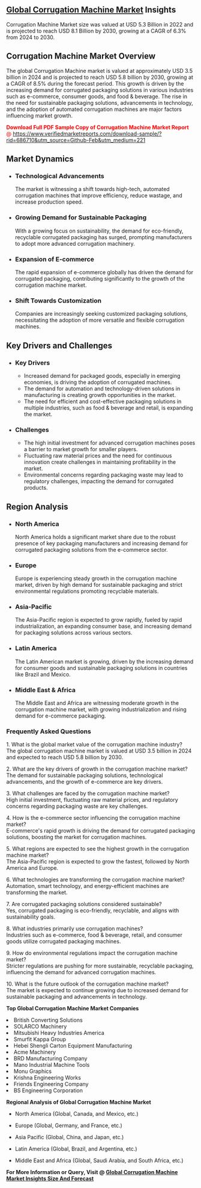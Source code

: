<h2><a href="https://www.verifiedmarketreports.com/download-sample/?rid=686710&amp;utm_source=Github&amp;utm_medium=221" target="_blank">Global Corrugation Machine Market</a> Insights</h2><p>Corrugation Machine Market size was valued at USD 5.3 Billion in 2022 and is projected to reach USD 8.1 Billion by 2030, growing at a CAGR of 6.3% from 2024 to 2030.</p><p> <h2>Corrugation Machine Market Overview</h2> <p>The global Corrugation Machine market is valued at approximately USD 3.5 billion in 2024 and is projected to reach USD 5.8 billion by 2030, growing at a CAGR of 8.5% during the forecast period. This growth is driven by the increasing demand for corrugated packaging solutions in various industries such as e-commerce, consumer goods, and food & beverage. The rise in the need for sustainable packaging solutions, advancements in technology, and the adoption of automated corrugation machines are major factors influencing market growth.</p> <p><p><span class=""><span style="color: #ff0000;"><strong>Download Full PDF Sample Copy of Corrugation Machine Market Report</strong> @ </span><a href="https://www.verifiedmarketreports.com/download-sample/?rid=686710&amp;utm_source=Github-Feb&amp;utm_medium=221" target="_blank">https://www.verifiedmarketreports.com/download-sample/?rid=686710&amp;utm_source=Github-Feb&amp;utm_medium=221</a></span></p></p> <h2>Market Dynamics</h2> <ul> <li><h3>Technological Advancements</h3> The market is witnessing a shift towards high-tech, automated corrugation machines that improve efficiency, reduce wastage, and increase production speed.</li> <li><h3>Growing Demand for Sustainable Packaging</h3> With a growing focus on sustainability, the demand for eco-friendly, recyclable corrugated packaging has surged, prompting manufacturers to adopt more advanced corrugation machinery.</li> <li><h3>Expansion of E-commerce</h3> The rapid expansion of e-commerce globally has driven the demand for corrugated packaging, contributing significantly to the growth of the corrugation machine market.</li> <li><h3>Shift Towards Customization</h3> Companies are increasingly seeking customized packaging solutions, necessitating the adoption of more versatile and flexible corrugation machines.</li> </ul> <h2>Key Drivers and Challenges</h2> <ul> <li><h3>Key Drivers</h3> <ul> <li>Increased demand for packaged goods, especially in emerging economies, is driving the adoption of corrugated machines.</li> <li>The demand for automation and technology-driven solutions in manufacturing is creating growth opportunities in the market.</li> <li>The need for efficient and cost-effective packaging solutions in multiple industries, such as food & beverage and retail, is expanding the market.</li> </ul> </li> <li><h3>Challenges</h3> <ul> <li>The high initial investment for advanced corrugation machines poses a barrier to market growth for smaller players.</li> <li>Fluctuating raw material prices and the need for continuous innovation create challenges in maintaining profitability in the market.</li> <li>Environmental concerns regarding packaging waste may lead to regulatory challenges, impacting the demand for corrugated products.</li> </ul> </li> </ul> <h2>Region Analysis</h2> <ul> <li><h3>North America</h3> North America holds a significant market share due to the robust presence of key packaging manufacturers and increasing demand for corrugated packaging solutions from the e-commerce sector.</li> <li><h3>Europe</h3> Europe is experiencing steady growth in the corrugation machine market, driven by high demand for sustainable packaging and strict environmental regulations promoting recyclable materials.</li> <li><h3>Asia-Pacific</h3> The Asia-Pacific region is expected to grow rapidly, fueled by rapid industrialization, an expanding consumer base, and increasing demand for packaging solutions across various sectors.</li> <li><h3>Latin America</h3> The Latin American market is growing, driven by the increasing demand for consumer goods and sustainable packaging solutions in countries like Brazil and Mexico.</li> <li><h3>Middle East & Africa</h3> The Middle East and Africa are witnessing moderate growth in the corrugation machine market, with growing industrialization and rising demand for e-commerce packaging.</li> </ul> <h3>Frequently Asked Questions</h3> <p>1. What is the global market value of the corrugation machine industry? <br> The global corrugation machine market is valued at USD 3.5 billion in 2024 and expected to reach USD 5.8 billion by 2030.</p> <p>2. What are the key drivers of growth in the corrugation machine market? <br> The demand for sustainable packaging solutions, technological advancements, and the growth of e-commerce are key drivers.</p> <p>3. What challenges are faced by the corrugation machine market? <br> High initial investment, fluctuating raw material prices, and regulatory concerns regarding packaging waste are key challenges.</p> <p>4. How is the e-commerce sector influencing the corrugation machine market? <br> E-commerce's rapid growth is driving the demand for corrugated packaging solutions, boosting the market for corrugation machines.</p> <p>5. What regions are expected to see the highest growth in the corrugation machine market? <br> The Asia-Pacific region is expected to grow the fastest, followed by North America and Europe.</p> <p>6. What technologies are transforming the corrugation machine market? <br> Automation, smart technology, and energy-efficient machines are transforming the market.</p> <p>7. Are corrugated packaging solutions considered sustainable? <br> Yes, corrugated packaging is eco-friendly, recyclable, and aligns with sustainability goals.</p> <p>8. What industries primarily use corrugation machines? <br> Industries such as e-commerce, food & beverage, retail, and consumer goods utilize corrugated packaging machines.</p> <p>9. How do environmental regulations impact the corrugation machine market? <br> Stricter regulations are pushing for more sustainable, recyclable packaging, influencing the demand for advanced corrugation machines.</p> <p>10. What is the future outlook of the corrugation machine market? <br> The market is expected to continue growing due to increased demand for sustainable packaging and advancements in technology.</p> </p><p><strong>Top Global Corrugation Machine Market Companies</strong></p><div data-test-id=""><p><li>British Converting Solutions</li><li> SOLARCO Machinery</li><li> Mitsubishi Heavy Industries America</li><li> Smurfit Kappa Group</li><li> Hebei Shengli Carton Equipment Manufacturing</li><li> Acme Machinery</li><li> BRD Manufacturing Company</li><li> Mano Industrial Machine Tools</li><li> Monu Graphics</li><li> Krishna Engineering Works</li><li> Friends Engineering Company</li><li> BS Engineering Corporation</li></p><div><strong>Regional Analysis of&nbsp;Global Corrugation Machine Market</strong></div><ul><li dir="ltr"><p dir="ltr">North America&nbsp;(Global, Canada, and Mexico, etc.)</p></li><li dir="ltr"><p dir="ltr">Europe (Global, Germany, and France, etc.)</p></li><li dir="ltr"><p dir="ltr">Asia Pacific&nbsp;(Global, China, and Japan, etc.)</p></li><li dir="ltr"><p dir="ltr">Latin America&nbsp;(Global, Brazil, and Argentina, etc.)</p></li><li dir="ltr">Middle East and Africa&nbsp;(Global, Saudi Arabia, and South Africa, etc.)</li></ul><p><strong>For More Information or Query, Visit @&nbsp;</strong><strong><a href="https://www.verifiedmarketreports.com/product/corrugation-machine-market/?utm_source=Github&amp;utm_medium=221" target="_blank">Global Corrugation Machine Market Insights Size And Forecast</a></strong></p></div>
